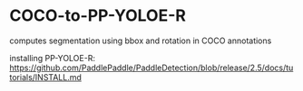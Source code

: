 # COCO-to-PP-YOLOE-R
computes segmentation using bbox and rotation in COCO annotations

installing PP-YOLOE-R:
https://github.com/PaddlePaddle/PaddleDetection/blob/release/2.5/docs/tutorials/INSTALL.md

